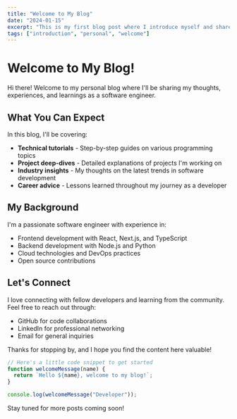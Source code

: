 ```yaml
---
title: "Welcome to My Blog"
date: "2024-01-15"
excerpt: "This is my first blog post where I introduce myself and share what you can expect from this blog."
tags: ["introduction", "personal", "welcome"]
---
```


# Welcome to My Blog!

Hi there! Welcome to my personal blog where I'll be sharing my thoughts, experiences, and learnings as a software engineer.

## What You Can Expect

In this blog, I'll be covering:

- **Technical tutorials** - Step-by-step guides on various programming topics
- **Project deep-dives** - Detailed explanations of projects I'm working on
- **Industry insights** - My thoughts on the latest trends in software development
- **Career advice** - Lessons learned throughout my journey as a developer

## My Background

I'm a passionate software engineer with experience in:

- Frontend development with React, Next.js, and TypeScript
- Backend development with Node.js and Python
- Cloud technologies and DevOps practices
- Open source contributions

## Let's Connect

I love connecting with fellow developers and learning from the community. Feel free to reach out through:

- GitHub for code collaborations
- LinkedIn for professional networking
- Email for general inquiries

Thanks for stopping by, and I hope you find the content here valuable!

```javascript
// Here's a little code snippet to get started
function welcomeMessage(name) {
  return `Hello ${name}, welcome to my blog!`;
}

console.log(welcomeMessage("Developer"));
```

Stay tuned for more posts coming soon!
